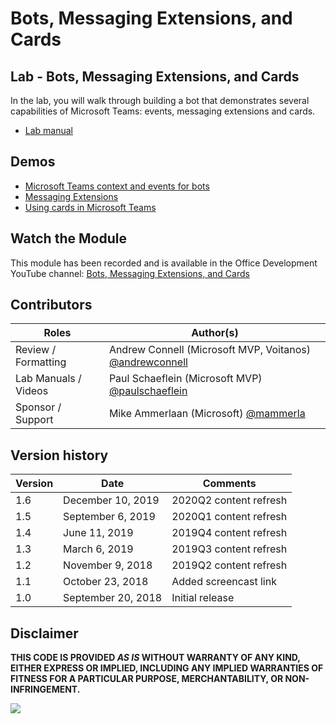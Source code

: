 # Bots, Messaging Extensions, and Cards

## Lab - Bots, Messaging Extensions, and Cards

In the lab, you will walk through building a bot that demonstrates several capabilities of Microsoft Teams: events, messaging extensions and cards.

- [Lab manual](./Lab.md)

## Demos

- [Microsoft Teams context and events for bots](./Demos/01-send-receive-files)
- [Messaging Extensions](./Demos/02-messaging-extension)
- [Using cards in Microsoft Teams](./Demos/03-adaptive-card)

## Watch the Module

This module has been recorded and is available in the Office Development YouTube channel: [Bots, Messaging Extensions, and Cards](https://youtu.be/kmtBvvp-smE)

## Contributors

|        Roles         |                                       Author(s)                                       |
| -------------------- | ------------------------------------------------------------------------------------- |
| Review / Formatting  | Andrew Connell (Microsoft MVP, Voitanos) [@andrewconnell](//github.com/andrewconnell) |
| Lab Manuals / Videos | Paul Schaeflein (Microsoft MVP) [@paulschaeflein](//github.com/paulschaeflein)        |
| Sponsor / Support    | Mike Ammerlaan (Microsoft) [@mammerla](//github.com/mammerla)                         |

## Version history

| Version |        Date        |       Comments         |
| ------- | ------------------ | ---------------------- |
| 1.6     | December 10, 2019  | 2020Q2 content refresh |
| 1.5     | September 6, 2019  | 2020Q1 content refresh |
| 1.4     | June 11, 2019      | 2019Q4 content refresh |
| 1.3     | March 6, 2019      | 2019Q3 content refresh |
| 1.2     | November 9, 2018   | 2019Q2 content refresh |
| 1.1     | October 23, 2018   | Added screencast link  |
| 1.0     | September 20, 2018 | Initial release        |

## Disclaimer

**THIS CODE IS PROVIDED *AS IS* WITHOUT WARRANTY OF ANY KIND, EITHER EXPRESS OR IMPLIED, INCLUDING ANY IMPLIED WARRANTIES OF FITNESS FOR A PARTICULAR PURPOSE, MERCHANTABILITY, OR NON-INFRINGEMENT.**

<img src="https://telemetry.sharepointpnp.com/TrainingContent/Teams/01-bots-messaging-extensions-and-cards" />
